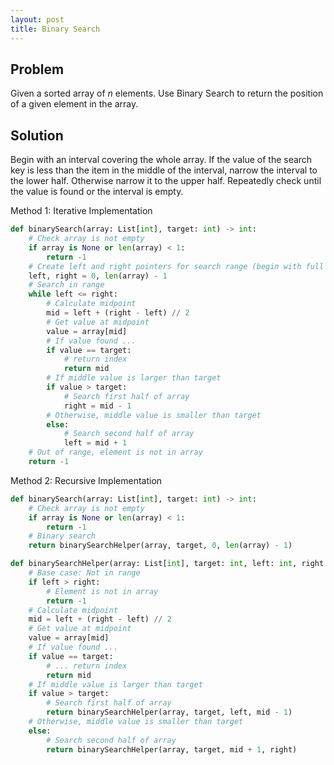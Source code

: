 ```yaml
---
layout: post
title: Binary Search
---
```


## Problem
Given a sorted array of $n$ elements. Use Binary Search to return the position of a given element in the array.

## Solution

Begin with an interval covering the whole array. If the value of the search key is less than the item in the middle of the interval, narrow the interval to the lower half. Otherwise narrow it to the upper half. Repeatedly check until the value is found or the interval is empty.

Method 1: Iterative Implementation
```python
def binarySearch(array: List[int], target: int) -> int:
    # Check array is not empty
    if array is None or len(array) < 1:
        return -1
    # Create left and right pointers for search range (begin with full array)
    left, right = 0, len(array) - 1
    # Search in range
    while left <= right:
        # Calculate midpoint
        mid = left + (right - left) // 2
        # Get value at midpoint
        value = array[mid]
        # If value found ...
        if value == target:
            # return index
            return mid
        # If middle value is larger than target
        if value > target:
            # Search first half of array
            right = mid - 1
        # Otherwise, middle value is smaller than target
        else:
            # Search second half of array
            left = mid + 1
    # Out of range, element is not in array
    return -1
```

Method 2: Recursive Implementation
```python
def binarySearch(array: List[int], target: int) -> int:
    # Check array is not empty
    if array is None or len(array) < 1:
        return -1
    # Binary search
    return binarySearchHelper(array, target, 0, len(array) - 1)

def binarySearchHelper(array: List[int], target: int, left: int, right: int) -> int:
    # Base case: Not in range
    if left > right:
        # Element is not in array
        return -1
    # Calculate midpoint
    mid = left + (right - left) // 2
    # Get value at midpoint
    value = array[mid]
    # If value found ...
    if value == target:
        # ... return index
        return mid
    # If middle value is larger than target
    if value > target:
        # Search first half of array
        return binarySearchHelper(array, target, left, mid - 1)
    # Otherwise, middle value is smaller than target
    else:
        # Search second half of array
        return binarySearchHelper(array, target, mid + 1, right)
```
